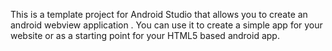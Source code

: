 This is a template project for Android Studio that allows you to create an android webview application . You can use it to create a simple app for your website or as a starting point for your HTML5 based android app.


